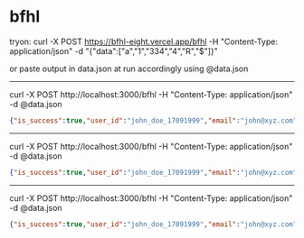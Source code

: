# bfhl

tryon:
curl -X POST https://bfhl-eight.vercel.app/bfhl -H "Content-Type: application/json" -d "{\"data\":[\"a\",\"1\",\"334\",\"4\",\"R\",\"$\"]}"

or paste output in data.json at run accordingly using @data.json


---
curl -X POST http://localhost:3000/bfhl -H "Content-Type: application/json" -d @data.json
```json
{"is_success":true,"user_id":"john_doe_17091999","email":"john@xyz.com","roll_number":"ABCD123","odd_numbers":[],"even_numbers":[],"alphabets":["A","ABCD","DOE"],"special_characters":[],"sum":"0","concat_string":"EoDdCbAa"}
```
---
curl -X POST http://localhost:3000/bfhl -H "Content-Type: application/json" -d @data.json
```json
{"is_success":true,"user_id":"john_doe_17091999","email":"john@xyz.com","roll_number":"ABCD123","odd_numbers":["1"],"even_numbers":["334","4"],"alphabets":["A","R"],"special_characters":["$"],"sum":"339","concat_string":"Ra"}
```
---
curl -X POST http://localhost:3000/bfhl -H "Content-Type: application/json" -d @data.json
```json
{"is_success":true,"user_id":"john_doe_17091999","email":"john@xyz.com","roll_number":"ABCD123","odd_numbers":["5"],"even_numbers":["2","4","92"],"alphabets":["A","Y","B"],"special_characters":["&","-","*"],"sum":"103","concat_string":"ByA"}
```